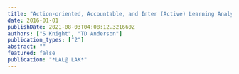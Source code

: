 ```yaml
---
title: "Action-oriented, Accountable, and Inter (Active) Learning Analytics for Learners."
date: 2016-01-01
publishDate: 2021-08-03T04:08:12.321660Z
authors: ["S Knight", "TD Anderson"]
publication_types: ["2"]
abstract: ""
featured: false
publication: "*LAL@ LAK*"
---
```


